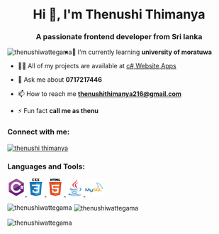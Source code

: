 <h1 align="center">Hi 👋, I'm Thenushi Thimanya</h1>
<h3 align="center">A passionate frontend developer from Sri lanka</h3>
<img align="left" src="https://user-images.githubusercontent.com/59734313/157189039-c09b3e38-9f42-42c0-ab54-14f1574190a7.gif" alt="thenushiwattegama" />

<p align="left"></p>

- 🌱 I’m currently learning **university of moratuwa**

- 👨‍💻 All of my projects are available at [c#,Website,Apps](c#,Website,Apps)

- 💬 Ask me about **0717217446**

- 📫 How to reach me **thenushithimanya216@gmail.com**

- ⚡ Fun fact **call me as thenu**

<h3 align="left">Connect with me:</h3>

<p align="left">
<a href="https://fb.com/thenushi thimanya" target="blank"><img align="center" src="https://raw.githubusercontent.com/rahuldkjain/github-profile-readme-generator/master/src/images/icons/Social/facebook.svg" alt="thenushi thimanya" height="30" width="40" /></a>
</p>

<h3 align="left">Languages and Tools:</h3>
<p align="left"> <a href="https://www.w3schools.com/cs/" target="_blank" rel="noreferrer"> <img src="https://raw.githubusercontent.com/devicons/devicon/master/icons/csharp/csharp-original.svg" alt="csharp" width="40" height="40"/> </a> <a href="https://www.w3schools.com/css/" target="_blank" rel="noreferrer"> <img src="https://raw.githubusercontent.com/devicons/devicon/master/icons/css3/css3-original-wordmark.svg" alt="css3" width="40" height="40"/> </a> <a href="https://www.w3.org/html/" target="_blank" rel="noreferrer"> <img src="https://raw.githubusercontent.com/devicons/devicon/master/icons/html5/html5-original-wordmark.svg" alt="html5" width="40" height="40"/> </a> <a href="https://www.java.com" target="_blank" rel="noreferrer"> <img src="https://raw.githubusercontent.com/devicons/devicon/master/icons/java/java-original.svg" alt="java" width="40" height="40"/> </a> <a href="https://www.mysql.com/" target="_blank" rel="noreferrer"> <img src="https://raw.githubusercontent.com/devicons/devicon/master/icons/mysql/mysql-original-wordmark.svg" alt="mysql" width="40" height="40"/> </a> </p>

<p><img align="left" src="https://github-readme-stats.vercel.app/api/top-langs?username=thenushiwattegama&show_icons=true&locale=en&layout=compact" alt="thenushiwattegama" /></p>

<p>&nbsp;<img align="center" src="https://github-readme-stats.vercel.app/api?username=thenushiwattegama&show_icons=true&locale=en" alt="thenushiwattegama" /></p>

<p><img align="center" src="https://github-readme-streak-stats.herokuapp.com/?user=thenushiwattegama&" alt="thenushiwattegama" /></p>
